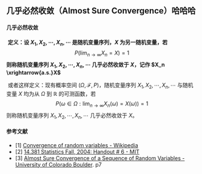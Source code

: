 ## 几乎必然收敛（Almost Sure Convergence）哈哈哈

#### 几乎必然收敛

​		**定义：设 $X_1,X_2,\cdots,X_n,\cdots$ 是随机变量序列，$X$ 为另一随机变量，若**
$$
P\left(\lim_{n\to \infty} X_n =X \right)=1
$$
**则称随机变量序列 $X_1,X_2,\cdots,X_n,\cdots$ 几乎必然收敛于 $X$，记作 $X_n \xrightarrow{a.s.}X$**

​		或者这样定义：现有概率空间 $(\Omega,\mathcal{F},P)$，随机变量序列 $X_1,X_2,\cdots,X_n,\cdots$ 与随机变量 $X$ 均为从 $\Omega$ 到 $\mathbb{R}$ 的可测函数，若
$$
P\left(\omega \in \Omega: \lim_{n\to \infty} X_n(\omega) =X(\omega) \right)=1
$$
则称随机变量序列 $X_1,X_2,\cdots,X_n,\cdots$ 几乎必然收敛于 $X$。

#### 参考文献

- [1] [Convergence of random variables - Wikipedia](https://en.wikipedia.org/wiki/Convergence_of_random_variables#Almost_sure_convergence)
- [2] [14.381 Statistics Fall, 2004: Handout # 6 - MIT](http://web.mit.edu/14.381/www/ho6.pdf)
- [3] [Almost Sure Convergence of a Sequence of Random Variables - University of Colorado Boulder](https://www.colorado.edu/amath/sites/default/files/attached-files/almost_sure_conv.pdf). p7
